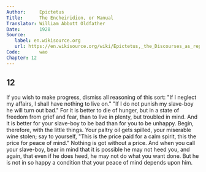 ```yaml
---
Author:     Epictetus  
Title:      The Encheiridion, or Manual  
Translator: William Abbott Oldfather  
Date:       1928  
Source: 
   label: en.wikisource.org
   url: https://en.wikisource.org/wiki/Epictetus,_the_Discourses_as_reported_by_Arrian,_the_Manual,_and_Fragments/Manual 
Code:       wao  
Chapter: 12
---
```

##  12

If you wish to make progress, dismiss all reasoning of this sort: "If I neglect
my affairs, I shall have nothing to live on." "If I do not punish my slave-boy
he will turn out bad." For it is better to die of hunger, but in a state of
freedom from grief and fear, than to live in plenty, but troubled in mind. And
it is better for your slave-boy to be bad than for you to be unhappy. Begin,
therefore, with the little things. Your paltry oil gets spilled, your miserable
wine stolen; say to yourself, "This is the price paid for a calm spirit, this
the price for peace of mind." Nothing is got without a price. And when you call
your slave-boy, bear in mind that it is possible he may not heed you, and
again, that even if he does heed, he may not do what you want done. But he is
not in so happy a condition that your peace of mind depends upon him.


